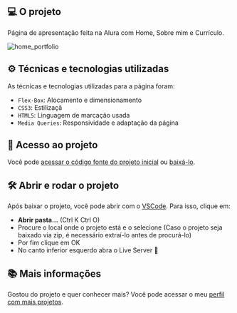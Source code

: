 ##   💻 O projeto

Página de apresentação feita na Alura com Home, Sobre mim e Currículo.

![home_portfolio](https://github.com/MykeStan/alura-projeto_portifolio/assets/127412518/18e46b3f-b2e2-475e-a59a-df6505cc98f4)

##   ⚙️ Técnicas e tecnologias utilizadas

As técnicas e tecnologias utilizadas para a página foram:

- `Flex-Box`: Alocamento e dimensionamento
- `CSS3`: Estilizaçã
- `HTML5`: Linguagem de marcação usada
- `Media Queries`: Responsividade e adaptação da página

## 📁 Acesso ao projeto

Você pode [acessar o código fonte do projeto inicial](https://github.com/MykeStan/alura-projeto_portifolio/tree/main) ou [baixá-lo](https://github.com/MykeStan/alura-projeto_portifolio/archive/refs/heads/main.zip).

## 🛠️ Abrir e rodar o projeto

Após baixar o projeto, você pode abrir com o [VSCode](https://code.visualstudio.com/). Para isso, clique em:

- **Abrir pasta...** (Ctrl K Ctrl O)
- Procure o local onde o projeto está e o selecione (Caso o projeto seja baixado via zip, é necessário extraí-lo antes de procurá-lo)
- Por fim clique em OK
- No canto inferior esquerdo abra o Live Server 📡

## 📚 Mais informações

Gostou do projeto e quer conhecer mais? Você pode acessar o meu [perfil com mais projetos](https://github.com/MykeStan).
